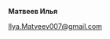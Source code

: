  <html>
  <body>
 <p>
      <b>Матвеев Илья</b>
    </p>
    <p>
      <a href="mailto:Ilya.Matveev007@gmail.com">Ilya.Matveev007@gmail.com</a>
    </p>
  </body>
</html>
